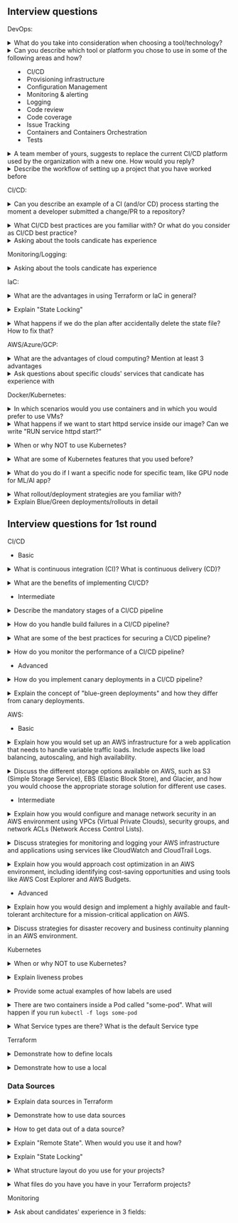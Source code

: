 ## Interview questions

DevOps:

<details>
<summary>What do you take into consideration when choosing a tool/technology?</summary><br><b>

A few ideas to think about:

  * mature/stable vs. cutting edge
  * community size
  * architecture aspects - agent vs. agentless, master vs. masterless, etc.
  * learning curve
</b></details>

<details>
<summary>Can you describe which tool or platform you chose to use in some of the following areas and how?

  * CI/CD
  * Provisioning infrastructure
  * Configuration Management
  * Monitoring & alerting
  * Logging
  * Code review
  * Code coverage
  * Issue Tracking
  * Containers and Containers Orchestration
  * Tests</summary><br><b>

This is a more practical version of the previous question where you might be asked additional specific questions on the technology you chose

  * CI/CD - Jenkins, Circle CI, Travis, Drone, Argo CD, Zuul
  * Provisioning infrastructure - Terraform, CloudFormation
  * Configuration Management - Ansible, Puppet, Chef
  * Monitoring & alerting - Prometheus, Nagios
  * Logging - Logstash, Graylog, Fluentd
  * Code review - Gerrit, Review Board
  * Code coverage - Cobertura, Clover, JaCoCo
  * Issue tracking - Jira, Bugzilla
  * Containers and Containers Orchestration - Docker, Podman, Kubernetes, Nomad
  * Tests - Robot, Serenity, Gauge
</b></details>

<details>
<summary>A team member of yours, suggests to replace the current CI/CD platform used by the organization with a new one. How would you reply?</summary><br><b>

Things to think about:

* What we gain from doing so? Are there new features in the new platform? Does the new platform deals with some of the limitations presented in the current platform?
* What this suggestion is based on? In other words, did he/she tried out the new platform? Was there extensive technical research?
* What does the switch from one platform to another will require from the organization? For example, training users who use the platform? How much time the team has to invest in such move?
</b></details>

<details>
<summary>Describe the workflow of setting up a project that you have worked before</summary><br><b>
</b></details>

CI/CD:

<details>
<summary>Can you describe an example of a CI (and/or CD) process starting the moment a developer submitted a change/PR to a repository?</summary><br><b>

There are many answers for such a question, as CI processes vary, depending on the technologies used and the type of the project to where the change was submitted.
Such processes can include one or more of the following stages:

* Compile 
* Build
* Install
* Configure
* Update
* Test

An example of one possible answer:

A developer submitted a pull request to a project. The PR (pull request) triggered two jobs (or one combined job). One job for running lint test on the change and the second job for building a package which includes the submitted change, and running multiple api/scenario tests using that package. Once all tests passed and the change was approved by a maintainer/core, it's merged/pushed to the repository. If some of the tests failed, the change will not be allowed to merged/pushed to the repository.

A complete different answer or CI process, can describe how a developer pushes code to a repository, a workflow then triggered to build a container image and push it to the registry. Once in the registry, the k8s cluster is applied with the new changes.
</b></details>

<details>
<summary>What CI/CD best practices are you familiar with? Or what do you consider as CI/CD best practice?</summary><br><b>

* Commit and test often.
* Testing/Staging environment should be a clone of production environment.
* Clean up your environments (e.g. your CI/CD pipelines may create a lot of resources. They should also take care of cleaning up everything they create)
* The CI/CD pipelines should provide the same results when executed locally or remotely
* Treat CI/CD as another application in your organization. Not as a glue code.
* On demand environments instead of pre-allocated resources for CI/CD purposes
* Stages/Steps/Tasks of pipelines should be shared between applications or microservices (don't re-invent common tasks like "cloning a project")
</b></details>

<details>
<summary>Asking about the tools candicate has experience</summary><br><b>

</b></details>

Monitoring/Logging:

<details>
<summary>Asking about the tools candicate has experience</summary><br><b>

</b></details>

IaC:

<details>
<summary>What are the advantages in using Terraform or IaC in general?</summary><br><b>

- Full automation: In the past, resource creation, modification and removal were handled manually or by using a set of tooling. With Terraform or other IaC technologies, you manage the full lifecycle in an automated fashion.<br>
- Modular and Reusable: Code that you write for certain purposes can be used and assembled in different ways. You can write code to create resources on a public cloud and it can be shared with other teams who can also use it in their account on the same (or different) cloud><br>
- Improved testing: Concepts like CI can be easily applied on IaC based projects and code snippets. This allow you to test and verify operations beforehand

</b></details>

<details>
<summary>Explain "State Locking"</summary><br><b>
  State locking is a mechanism that blocks an operations against a specific state file from multiple callers so as to avoid conflicting operations from different team members. Once the first caller's operation's lock is released the other team member may go ahead to
  carryout his own operation. Nevertheless Terraform will first check the state file to see if the desired resource already exist and
  if not it goes ahead to create it.

</b></details>

<details>
<summary>What happens if we do the plan after accidentally delete the state file? How to fix that?</summary><br><b>

</b></details>

AWS/Azure/GCP: 

<details>
<summary>What are the advantages of cloud computing? Mention at least 3 advantages</summary><br><b>

* Pay as you go: you are paying only for what you are using. No upfront payments and payment stops when resources are no longer used.
* Scalable: resources are scaled down or up based on demand
* High availability: resources and applications provide seamless experience, even when some services are down
* Disaster recovery 
</b></details>

<details>
<summary>Ask questions about specific clouds' services that candicate has experience with</summary><br><b>

</b></details>

Docker/Kubernetes: 

<details>
<summary>In which scenarios would you use containers and in which you would prefer to use VMs?</summary><br><b>

You should choose VMs when:
  * You need run an application which requires all the resources and functionalities of an OS
  * You need full isolation and security

You should choose containers when:
  * You need a lightweight solution
  * Running multiple versions or instances of a single application
</b></details>

<details>
<summary>What happens if we want to start httpd service inside our image? Can we write "RUN service httpd start?" </summary><br><b>

You can write RUN service httpd start in a Dockerfile, but it will not work. This is because the RUN instruction is used to execute commands during the build process, not when the container is started.

We can use ENTRYPOINT

FROM centos:latest

RUN yum install -y httpd

EXPOSE 80

ENTRYPOINT ["/usr/sbin/httpd", "-D", "FOREGROUND"]
</b></details>

<details>
<summary>When or why NOT to use Kubernetes?</summary><br><b>

  - If you manage low level infrastructure or baremetals, Kubernetes is probably not what you need or want
  - If you are a small team (like less than 20 engineers) running less than a dozen of containers, Kubernetes might be an overkill (even if you need scale, rolling out updates, etc.). You might still enjoy the benefits of using managed Kubernetes, but you definitely want to think about it carefully before making a decision on whether to adopt it.

</b></details>

<details>
<summary>What are some of Kubernetes features that you used before?</summary><br><b>

  - Self-Healing: Kubernetes uses health checks to monitor containers and run certain actions upon failure or other type of events, like restarting the container
  - Load Balancing: Kubernetes can split and/or balance requests to applications running in the cluster, based on the state of the Pods running the application
  - Operators: Kubernetes packaged applications that can use the API of the cluster to update its state and trigger actions based on events and application state changes
  - Automated Rollout: Gradual updates roll out to applications and support in roll back in case anything goes wrong
  - Scaling: Scaling horizontally (down and up) based on different state parameters and custom defined criteria
  - Secrets: you have a mechanism for storing user names, passwords and service endpoints in a private way, where not everyone using the cluster are able to view it

</b></details>

<details>
<summary>What do you do if I want a specific node for specific team, like GPU node for ML/AI app?</summary><br><b>

  * Use Taint

</b></details>

<details>
<summary>What rollout/deployment strategies are you familiar with?</summary><br><b>

* Blue/Green Deployments: You deploy a new version of your app, while old version still running, and you start redirecting traffic to the new version of the app
* Canary Deployments: You deploy a new version of your app and start redirecting **portion** of your users/traffic to the new version. So you the migration to the new version is much more gradual
</b></details>

<details>
<summary>Explain Blue/Green deployments/rollouts in detail</summary><br><b>

Blue/Green deployment steps:

1. Traffic coming from users through a load balancer to the application which is currently version 1

Users -> Load Balancer -> App Version 1

2. A new application version 2 is deployed (while version 1 still running)

Users -> Load Balancer -> App Version 1
                          App Version 2

3. If version 2 runs properly, traffic switched to it instead of version 1

User -> Load Balancer     App version 1
                       -> App Version 2

4. Whether old version is removed or keep running but without users being redirected to it, is based on team or company decision

Pros:
  * We can rollback/switch quickly to previous version at any point
Cons:
  * In case of an issue with new version, ALL users are affected (instead of small portion/percentage)
</b></details>


## Interview questions for 1st round

CI/CD

* Basic

<details>
<summary>What is continuous integration (CI)? What is continuous delivery (CD)? </summary><br><b>
Continuous integration (CI) is the practice of automating the process of merging all code changes into a central repository, after each change is made. Continuous delivery (CD) is the practice of releasing code changes to production as quickly and safely as possible.

</b></details>

<details>
<summary>What are the benefits of implementing CI/CD? </summary><br><b>
The benefits of implementing CI/CD include faster software releases, improved quality, and reduced risk.

</b></details>

* Intermediate

<details>
<summary>Describe the mandatory stages of a CI/CD pipeline </summary><br><b>
The mandatory stages of a CI/CD pipeline typically include: code checkout, build, deployment.

</b></details>

<details>
<summary>How do you handle build failures in a CI/CD pipeline? </summary><br><b>
Build failures in a CI/CD pipeline can be handled by: notifying the development team, rolling back to the previous working version, and fixing the build issue.

</b></details>

<details>
<summary>What are some of the best practices for securing a CI/CD pipeline? </summary><br><b>
Some of the best practices for securing a CI/CD pipeline include: using access control lists, encrypting sensitive data, and regularly scanning for vulnerabilities.

</b></details>

<details>
<summary>How do you monitor the performance of a CI/CD pipeline? </summary><br><b>
The performance of a CI/CD pipeline can be monitored by tracking metrics such as build time, deployment time, and failure rate.

</b></details>

* Advanced

<details>
<summary>How do you implement canary deployments in a CI/CD pipeline? </summary><br><b>
Canary deployments are a way of releasing new code to a small subset of users before releasing it to the entire production environment. This allows for early detection of problems and can help to reduce downtime.

</b></details>

<details>
<summary>Explain the concept of "blue-green deployments" and how they differ from canary deployments. </summary><br><b>
Blue-green deployments involve creating two identical production environments, one running the current version of the code (blue) and the other running the new version of the code (green). Once the green environment is ready, the traffic is switched to it, and the blue environment is decommissioned. This approach minimizes downtime and risk compared to canary deployments, where new code is introduced gradually to a subset of users.

</b></details>

AWS:

* Basic

<details>
<summary>Explain how you would set up an AWS infrastructure for a web application that needs to handle variable traffic loads. Include aspects like load balancing, autoscaling, and high availability. </summary><br><b>

Setting up an AWS infrastructure for a web application with variable traffic loads requires careful consideration of scalability, load balancing, and high availability.

- Scalability: Utilize autoscaling groups to automatically adjust the number of EC2 instances based on traffic demands.

- Load Balancing: Implement Elastic Load Balancing to distribute incoming traffic across multiple EC2 instances, preventing overload.

- High Availability: Employ multiple Availability Zones, database replication, and failover mechanisms to ensure continuous application uptime.

</b></details>

<details>
<summary>Discuss the different storage options available on AWS, such as S3 (Simple Storage Service), EBS (Elastic Block Store), and Glacier, and how you would choose the appropriate storage solution for different use cases. </summary><br><b>

Choosing the appropriate storage solution on AWS depends on the data access patterns and storage requirements of the application.

S3 (Simple Storage Service): Ideal for storing large amounts of unstructured data, such as images, videos, and documents.

EBS (Elastic Block Store): Provides block-level storage for EC2 instances, suitable for primary storage of applications.

Glacier: Offers low-cost, archival storage for infrequently accessed data with long-term retention requirements.

Consider factors like data access frequency, performance needs, and cost when selecting the appropriate storage solution.

</b></details>

* Intermediate

<details>
<summary>Explain how you would configure and manage network security in an AWS environment using VPCs (Virtual Private Clouds), security groups, and network ACLs (Network Access Control Lists).</summary><br><b>

Configuring and managing network security in an AWS environment involves using VPCs, security groups, and network ACLs to control network traffic.

VPCs: Create isolated network environments called VPCs to separate workloads and resources.

Security Groups: Associate security groups with EC2 instances to control incoming and outgoing traffic based on IP addresses and ports.

Network ACLs: Implement network ACLs at the VPC level to filter traffic between subnets within a VPC.
</b></details>

<details>
<summary>Discuss strategies for monitoring and logging your AWS infrastructure and applications using services like CloudWatch and CloudTrail Logs. </summary><br><b>

- CloudWatch:

Utilize CloudWatch to monitor key metrics of your AWS resources, such as CPU utilization, memory usage, and network traffic. Set alarms to notify you of potential issues or deviations from expected performance levels.

Employ CloudWatch Logs to collect and centralize logs from various sources, including EC2 instances, Lambda functions, and API Gateway endpoints. Analyze logs to identify errors, troubleshoot problems, and track application usage patterns.

- CloudTrail Logs:

Utilize CloudTrail Logs to collect and centralize logs from CloudTrail events. These logs provide detailed information about API calls made to your AWS account, including user IDs, timestamps, request parameters, and response data.

Analyze CloudTrail Logs to gain insights into user activity, identify potential security risks, and comply with auditing and compliance requirements.

</b></details>

<details>
<summary>Explain how you would approach cost optimization in an AWS environment, including identifying cost-saving opportunities and using tools like AWS Cost Explorer and AWS Budgets.</summary><br><b>

Optimizing cloud costs is essential for maximizing the value of your AWS investment. Implement these strategies to identify and reduce unnecessary expenses:

- Identifying Cost-Saving Opportunities:

Analyze AWS Cost Explorer to identify the cost breakdown of your AWS resources and services. This helps you understand where your costs are concentrated and pinpoint areas for potential savings.

Review your EC2 instance usage patterns and identify underutilized or idle instances. Terminate or resize these instances to reduce compute costs.

Evaluate your S3 storage usage and consider migrating infrequently accessed data to Glacier for lower storage costs.

- Using Tools for Cost Optimization:

Leverage AWS Budgets to set spending limits and receive alerts when your costs approach or exceed predefined thresholds. This helps you stay within budget and avoid unexpected overspending.

Utilize AWS Cost and Usage Reports (CUR) to generate detailed reports on your AWS usage and costs. These reports can be analyzed using third-party tools or custom scripts to identify cost optimization opportunities.

Employ AWS Trusted Advisor to receive personalized recommendations for improving cost efficiency, security, and reliability of your AWS environment.

</b></details>

* Advanced

<details>
<summary>Explain how you would design and implement a highly available and fault-tolerant architecture for a mission-critical application on AWS. </summary><br><b>

Ensuring high availability and fault tolerance for mission-critical applications is crucial for business continuity and minimizing downtime. Follow these principles to design and implement a robust architecture on AWS:

- Utilize Multiple Availability Zones (AZs):

Distribute your application components across multiple AZs, which are physically separate data centers within a single AWS Region. This ensures that if one AZ experiences an outage, the application remains available in other AZs.

Employ load balancers like Amazon Elastic Load Balancing (ELB) to distribute incoming traffic across multiple instances in different AZs. This ensures optimal performance and responsiveness during peak traffic periods.

- Implement Autoscaling:

Utilize autoscaling groups to automatically add or remove EC2 instances based on real-time traffic patterns. This ensures that you have the necessary resources to handle spikes in demand and avoid performance bottlenecks.

Configure autoscaling policies based on metrics like CPU utilization, memory usage, or application response times. This ensures that your infrastructure scales up or down dynamically to meet changing demands.

- Employ Data Replication:

Implement data replication mechanisms like Amazon DynamoDB Global Tables or Amazon Aurora Multi-Master to ensure data redundancy and consistency across multiple AZs. This protects against data loss or corruption in case of an AZ outage.

Utilize services like Amazon S3 for storing application data. S3 provides high durability and availability, ensuring that your data remains accessible even if one AZ becomes unavailable.

- Implement Fault Tolerance:

Design your application to be fault-tolerant, handling failures gracefully and recovering quickly. Implement retry logic, error handling mechanisms, and circuit breakers to prevent cascading failures.

Utilize services like Amazon Simple Notification Service (SNS) to receive alerts about application errors or infrastructure issues. This allows you to proactively address problems and minimize downtime.

- Thorough Testing and Monitoring:

Conduct rigorous testing to ensure your application functions as expected in a highly available and fault-tolerant environment. Simulate various failure scenarios and verify that the application recovers gracefully.

Continuously monitor application performance, resource utilization, and error logs. Use services like CloudWatch to set alarms and receive notifications in case of performance deviations or potential issues.

</b></details>

<details>
<summary>Discuss strategies for disaster recovery and business continuity planning in an AWS environment. </summary><br><b>

Disaster recovery and business continuity planning are essential for mitigating the impact of large-scale disruptions, such as natural disasters or cyberattacks. Implement these strategies to safeguard your AWS environment and ensure business continuity:

- Establish a Disaster Recovery Plan:

Create a comprehensive disaster recovery plan that outlines the steps to be taken in the event of a major outage or disaster. Define roles and responsibilities, communication protocols, and recovery procedures.

Regularly review and update your disaster recovery plan to ensure it aligns with the evolving needs of your business and applications. Conduct regular disaster recovery drills to test its effectiveness.

- Utilize AWS Disaster Recovery Services:

Leverage AWS services like AWS Disaster Recovery (DR) to replicate your AWS resources and data to different AWS Regions. This ensures that you have a secondary environment ready to failover to in case of a regional outage.

Employ AWS Backup to create and maintain backups of your critical data, ensuring that you can restore it in case of data loss or corruption. Utilize services like AWS Glacier for long-term data archiving and disaster recovery purposes.

- Implement Change Management Practices:

Establish strict change management practices to minimize the risk of introducing errors or disruptions during infrastructure or application changes. Employ tools like AWS Change Manager to automate change approvals and rollbacks.

Conduct thorough testing and validation of changes before deploying them to production environments. Implement rollback procedures to revert to a stable state in case of unexpected issues.

- Regular Monitoring and Security Audits:

Continuously monitor your AWS environment for security threats, performance issues, and potential outages. Utilize services like CloudWatch, CloudTrail, and CloudTrail Logs to gain insights into your environment.

Conduct regular security audits to identify and address vulnerabilities in your infrastructure, applications, and data. Employ security best practices and follow industry standards for secure cloud deployments.

</b></details>

Kubernetes

<details>
<summary>When or why NOT to use Kubernetes?</summary><br><b>

  - If you manage low level infrastructure or baremetals, Kubernetes is probably not what you need or want
  - If you are a small team (like less than 20 engineers) running less than a dozen of containers, Kubernetes might be an overkill (even if you need scale, rolling out updates, etc.). You might still enjoy the benefits of using managed Kubernetes, but you definitely want to think about it carefully before making a decision on whether to adopt it.

</b></details>

<details>
<summary>Explain liveness probes</summary><br><b>

Liveness probes is a useful mechanism used for restarting the container when a certain check/probe, the user has defined, fails.<br>
For example, the user can define that the command `cat /app/status` will run every X seconds and the moment this command fails, the container will be restarted.

Readiness probes used by Kubelet to know when a container is ready to start running, accepting traffic.<br>
For example, a readiness probe can be to connect port 8080 on a container. Once Kubelet manages to connect it, the Pod is marked as ready

You can read more about it in [kubernetes.io](https://kubernetes.io/docs/tasks/configure-pod-container/configure-liveness-readiness-startup-probes)
</b></details>

<details>
<summary>Provide some actual examples of how labels are used</summary><br><b>

[Kubernetes.io](https://kubernetes.io/docs/concepts/overview/working-with-objects/labels/): "Labels are key/value pairs that are attached to objects, such as pods. Labels are intended to be used to specify identifying attributes of objects that are meaningful and relevant to users, but do not directly imply semantics to the core system. Labels can be used to organize and to select subsets of objects. Labels can be attached to objects at creation time and subsequently added and modified at any time. Each object can have a set of key/value labels defined. Each Key must be unique for a given object."

* Can be used by the scheduler to place certain Pods (with certain labels) on specific nodes
* Used by replicasets to track pods which have to be scaled

</b></details>

<details>
<summary>There are two containers inside a Pod called "some-pod". What will happen if you run <code>kubectl -f logs some-pod</code></summary><br><b>

It won't work because there are two containers inside the Pod and you need to specify one of them with `kubectl logs POD_NAME -c CONTAINER_NAME`
</b></details>

<details>
<summary>What Service types are there? What is the default Service type</summary><br><b>

* ClusterIP (Default)
* NodePort
* LoadBalancer
* ExternalName

More on this topic [here](https://kubernetes.io/docs/concepts/services-networking/service/#publishing-services-service-types)
</b></details>

Terraform

<details>
<summary>Demonstrate how to define locals</summary><br><b>

```
locals {
  x = 2
  y = "o"
  z = 2.2
}
```
</b></details>

<details>
<summary>Demonstrate how to use a local</summary><br><b>

if we defined something like this

```
locals {
  x = 2
}
```

then to use it, you have to use something like this: `local.x`
</b></details>

### Data Sources

<details>
<summary>Explain data sources in Terraform</summary><br><b>

* Data sources used to get data from providers or in general from external resources to Terraform (e.g. public clouds like AWS, GCP, Azure).
* Data sources used for reading. They are not modifying or creating anything
* Many providers expose multiple data sources

</b></details>

<details>
<summary>Demonstrate how to use data sources</summary><br><b>

```
data "aws_vpc" "default {
  default = true
}
```

</b></details>

<details>
<summary>How to get data out of a data source?</summary><br><b>

The general syntax is `data.<PROVIDER_AND_TYPE>.<NAME>.<ATTRIBUTE>`

So if you defined the following data source

```
data "aws_vpc" "default {
  default = true
}
```

You can retrieve the ID attribute this way: `data.aws_vpc.default.id` 
</b></details>

<details>
<summary>Explain "Remote State". When would you use it and how?</summary><br><b>
  Terraform generates a `terraform.tfstate` json file that describes components/service provisioned on the specified provider. Remote
  State stores this file in a remote storage media to enable collaboration amongst team.

</b></details>

<details>
<summary>Explain "State Locking"</summary><br><b>
  State locking is a mechanism that blocks an operations against a specific state file from multiple callers so as to avoid conflicting operations from different team members. Once the first caller's operation's lock is released the other team member may go ahead to
  carryout his own operation. Nevertheless Terraform will first check the state file to see if the desired resource already exist and
  if not it goes ahead to create it.

</b></details>

<details>
<summary>What structure layout do you use for your projects?</summary><br><b>

There is no right or wrong answer, just what you personally adopted or your team, and being able to explain why.

One common approach is to have a separate directory for each environment.

```
terraform_project/
  staging/
  production/
```

Each environment has its own backend (as you don't want to use the same authentication and access controls for all environments)

Going further, under each environment you'll separate between comoponents, applications and services


```
terraform_project/
  staging/
    applications/
      some-app-service-1/
      some-app-service-2/
    databases/
      mongo/
      postgres/
    networking/
```
</b></details>

<details>
<summary>What files do you have you have in your Terraform projects?</summary><br><b>

Again, no right or wrong answer. Just your personal experience.

main.tf
providers.tf
outputs.tf
variables.tf
dependencies.tf

Each one of these files can be divided to smaller parts if needed (no reason to maintain VERY long files)

</b></details>

Monitoring

<details>
<summary>Ask about candidates' experience in 3 fields: </summary><br><b>

Monitoring: Prometheus - Grafana,...

Logging: Loki - Grafana, ELK, EFK, Splunk,...

Advanced monitoring: Tracing, APM, Alerts,...

</b></details>